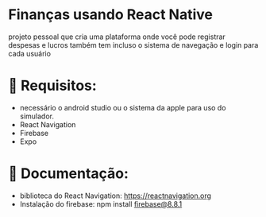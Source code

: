 # Finanças usando React Native 
projeto pessoal que cria uma plataforma onde você pode registrar despesas e lucros também tem incluso o sistema de navegação e login para cada usuário

# 📔 Requisitos:
- necessário o android studio ou o sistema da apple para uso do simulador.
- React Navigation
- Firebase 
- Expo

 # 📖 Documentação:
 - biblioteca do React Navigation: https://reactnavigation.org
 - Instalação do firebase: ​​npm install firebase@8.8.1​
